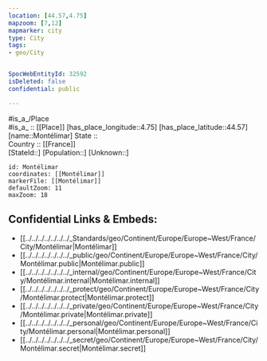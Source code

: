 ```yaml
---
location: [44.57,4.75] 
mapzoom: [7,12] 
mapmarker: city 
type: City
tags:
- geo/City


SpocWebEntityId: 32592
isDeleted: false
confidential: public

---
```

#is_a_/Place  
#is_a_ :: [[Place]] 
[has_place_longitude::4.75] 
[has_place_latitude::44.57] 
[name::Montélimar] 
State ::  
Country :: [[France]]  
[StateId::] 
[Population::] 
[Unknown::] 


```leaflet
id: Montélimar
coordinates: [[Montélimar]] 
markerFile: [[Montélimar]] 
defaultZoom: 11 
maxZoom: 18
```


## Confidential Links & Embeds: 
- [[../../../../../../../_Standards/geo/Continent/Europe/Europe~West/France/City/Montélimar|Montélimar]] 
- [[../../../../../../../_public/geo/Continent/Europe/Europe~West/France/City/Montélimar.public|Montélimar.public]] 
- [[../../../../../../../_internal/geo/Continent/Europe/Europe~West/France/City/Montélimar.internal|Montélimar.internal]] 
- [[../../../../../../../_protect/geo/Continent/Europe/Europe~West/France/City/Montélimar.protect|Montélimar.protect]] 
- [[../../../../../../../_private/geo/Continent/Europe/Europe~West/France/City/Montélimar.private|Montélimar.private]] 
- [[../../../../../../../_personal/geo/Continent/Europe/Europe~West/France/City/Montélimar.personal|Montélimar.personal]] 
- [[../../../../../../../_secret/geo/Continent/Europe/Europe~West/France/City/Montélimar.secret|Montélimar.secret]] 
